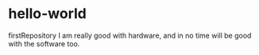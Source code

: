# hello-world
firstRepository
I am really good with hardware, and in no time will be good with the software too.
